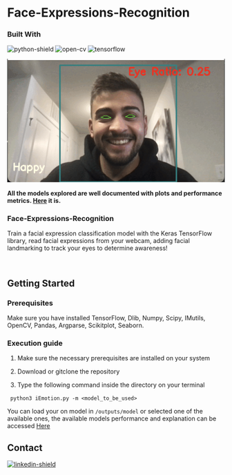 # Face-Expressions-Recognition

### Built With
![python-shield] ![open-cv] ![tensorflow]

![](outputs/demo.gif)

**All the models explored are well documented with plots and performance metrics. [Here](https://github.com/Gama99/Facial-Expression-Recognition/blob/master/CNN.ipynb) it is.**

### Face-Expressions-Recognition

Train a facial expression classification model with the Keras TensorFlow library, read facial expressions from your webcam, adding facial landmarking to track your eyes to determine awareness!

<br> 

## Getting Started

### Prerequisites
Make sure you have installed TensorFlow, Dlib, Numpy, Scipy, IMutils, OpenCV, Pandas, Argparse, Scikitplot, Seaborn.

### Execution guide
1. Make sure the necessary prerequisites are installed on your system
2. Download or gitclone the repository

3. Type the following command inside the directory on your terminal
```
 python3 iEmotion.py -m <model_to_be_used>
```
You can load your on model in `/outputs/model` or selected one of the available ones, the available models performance and explanation can be accessed [Here](https://github.com/Gama99/Facial-Expression-Recognition/blob/master/CNN.ipynb)


## Contact
[![linkedin-shield]][linkedin]


<!-- Links -->

[python-shield]: https://img.shields.io/badge/-Python-blue?logo=python&logoColor=white&style=for-the-badge
[open-cv]: https://img.shields.io/badge/-OpenCV-red?logo=opencv&logoColor=white&style=for-the-badge
[flask]: https://img.shields.io/badge/-Flask-black?logo=flask&logoColor=white&style=for-the-badge
[html-shield]: https://img.shields.io/badge/-HTML-orange?logo=html5&logoColor=white&style=for-the-badge
[css-shield]: https://img.shields.io/badge/-CSS-2862E9?logo=css3&logoColor=white&style=for-the-badge
[linkedin-shield]: https://img.shields.io/badge/-linkedin-0078B6?logo=linkedin&logoColor=white&style=for-the-badge
[linkedin]:https://www.linkedin.com/in/apollogama/
[tensorflow]:https://img.shields.io/badge/TensorFlow-FF6F00?style=for-the-badge&logo=tensorflow&logoColor=white
